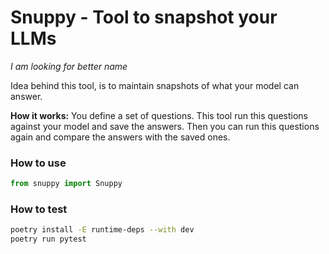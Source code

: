 # Snuppy - Tool to snapshot your LLMs

_I am looking for better name_

Idea behind this tool, is to maintain snapshots of what your model can answer.

__How it works:__ You define a set of questions. This tool run this questions against your model and save the answers. Then you can run this questions again and compare the answers with the saved ones.

### How to use

```python
from snuppy import Snuppy

```

### How to test

```sh
poetry install -E runtime-deps --with dev
poetry run pytest
```